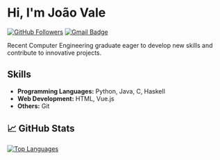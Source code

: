 # Hi, I'm João Vale 

[![GitHub Followers](https://img.shields.io/github/followers/jvale03?label=follow&style=social)](https://github.com/jvale03)
[![Gmail Badge](https://img.shields.io/badge/-carlosvalejcov@gmail.com-c14438?style=flat-square&logo=Gmail&logoColor=white&link=mailto:carlosvalejcov@gmail.com)](mailto:carlosvalejcov@gmail.com)

Recent Computer Engineering graduate eager to develop new skills and contribute to innovative projects.

## Skills

- **Programming Languages:** Python, Java, C, Haskell
- **Web Development:** HTML, Vue.js
- **Others:** Git


## 📈 GitHub Stats
<!--
[![GitHub Stats](https://github-readme-stats.vercel.app/api?username=jvale03&show_icons=true&theme=radical)](https://github.com/jvale03)
-->

[![Top Languages](https://github-readme-stats.vercel.app/api/top-langs/?username=jvale03&layout=compact&theme=radical)](https://github.com/jvale03)

